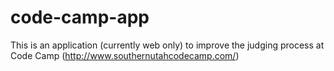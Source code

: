 # code-camp-app
This is an application (currently web only) to improve the judging process at Code Camp (http://www.southernutahcodecamp.com/)
